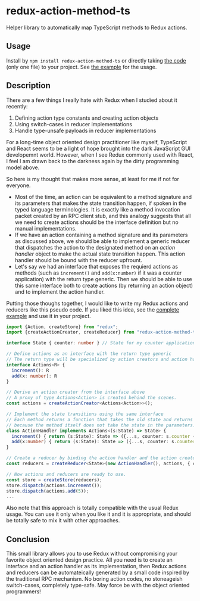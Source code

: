 # redux-action-method-ts
Helper library to automatically map TypeScript methods to Redux actions.

## Usage

Install by `npm install redux-action-method-ts` or directly taking [the code](src/index.ts) (only one file) to your project.
See [the example](tests/example.ts) for the usage.

## Description

There are a few things I really hate with Redux when I studied about it recently:

1. Defining action type constants and creating action objects
2. Using switch-cases in reducer implementations
3. Handle type-unsafe payloads in reducer implementations

For a long-time object oriented design practitioner like myself, TypeScript and React seems to be a light of hope brought into the dark JavaScript GUI developemnt world. However, when I see Redux commonly used with React, I feel I am drawn back to the darkness again by the dirty programming model above.

So here is my thought that makes more sense, at least for me if not for everyone.

* Most of the time, an action can be equivalent to a method signature and its parameters that makes the state transition happen, if spoken in the typed language terminologies. It is exactly like a method invocation packet created by an RPC client stub, and this analogy suggests that all we need to create actions should be the interface definition but no manual implementations.
* If we have an action containing a method signature and its parameters as discussed above, we should be able to implement a generic reducer that dispatches the action to the designated method on an _action handler_ object to make the actual state transition happen. This action handler should be bound with the reducer upfrount.
* Let's say we had an interface that exposes the requierd actions as methods (such as `increment()` and `add(x:number)` if it was a counter application) with the return type generic. Then we should be able to use this same interface both to create actions (by returning an action object) and to implement the action handler.

Putting those thoughs together, I would like to write my Redux actions and reducers like this pseudo code. If you liked this idea, see the [complete example](tests/example.ts) and use it in your project.

```typescript
import {Action, createStore} from "redux";
import {createActionCreator, createReducer} from "redux-action-method-ts"; // my fancy library

interface State { counter: number } // State for my counter application

// Define actions as an interface with the return type generic
// The return type will be specialized by action creators and action handlers respectively.
interface Actions<R> {
  increment(): R
  add(x: number): R
}

// Derive an action creator from the interface above
// A proxy of type Actions<Action> is created behind the scenes.
const actions = createActionCreator<Actions<Action>>();

// Implement the state transitions using the same interface
// Each method returns a function that takes the old state and returns the new state
// because the method itself does not take the state in the parameters.
class ActionHandler implements Actions<(s:State) => State> {
  increment() { return (s:State): State => ({...s, counter: s.counter + 1}); }
  add(x:number) { return (s:State): State => ({...s, counter: s.counter + x}); }
}

// Create a reducer by binding the action handler and the action creator above
const reducers = createReducer<State>(new ActionHandler(), actions, { counter: 0 });

// Now actions and reducers are ready to use.
const store = createStore(reducers);
store.dispatch(actions.increment());
store.dispatch(actions.add(5));
...
```

Also note that this approach is totally compatible with the usual Redux usage. You can use it only when you like it and it is appropriate, and should be totally safe to mix it with other approaches.

## Conclusion

This small library allows you to use Redux without compromising your favorite object oriented design practice. All you need is to create an interface and an action handler as its implementation, then Redux actions and reducers can be automateically generated by a small code inspired by the traditional RPC mechanism. No boring action codes, no stoneageish switch-cases, completely type-safe. May force be with the object oriented programmers!
